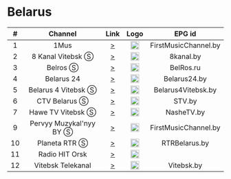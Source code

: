 <h1>Belarus</h1>

| #   | Channel        | Link  | Logo | EPG id |
|:---:|:--------------:|:-----:|:----:|:------:|
| 1   | 1Mus | [>](http://hz1.teleport.cc/HLS/HD.m3u8) | <img height="20" src="https://i.imgur.com/PozF9MT.png"/> | FirstMusicChannel.by |
| 2   | 8 Kanal Vitebsk Ⓢ | [>](http://95.46.208.8:24433/art) | <img height="20" src="https://i.imgur.com/tjwBSTF.jpg"/> | 8kanal.by |
| 3   | Belros Ⓢ | [>](https://live2.mediacdn.ru/sr1/tro/playlist.m3u8) | <img height="20" src="https://i.imgur.com/HWqxjGl.png"/> | BelRos.ru |
| 4   | Belarus 24 | [>](http://serv30.vintera.tv:8081/belarus24/belarus24/playlist.m3u8) | <img height="20" src="https://i.imgur.com/IyAScOh.jpg"/> | Belarus24.by |
| 5   | Belarus 4 Vitebsk Ⓢ | [>](http://95.46.208.8:26258/belarus4) | <img height="20" src="https://i.imgur.com/TW6Ap71.png"/> | Belarus4Vitebsk.by 
| 6   | CTV Belarus Ⓢ | [>](http://212.98.171.116/HLS/ctvby/playlist.m3u8) | <img height="20" src="https://i.imgur.com/Gz6mSGu.png"/> | STV.by |
| 7   | Hawe TV Vitebsk Ⓢ | [>](http://95.46.208.8:26259/nashe) | <img height="20" src="https://i.imgur.com/HOb5m5f.jpg"/> | NasheTV.by |
| 9   | Pervyy Muzykal'nyy BY Ⓢ | [>](http://rtmp.one.by:1200) | <img height="20" src="https://i.imgur.com/7tFiG6S.jpg"/> | FirstMusicChannel.by |
| 10   | Planeta RTR Ⓢ | [>](https://a3569455801-s26881.cdn.ngenix.net/live/smil:rtrp.smil/chunklist_b1600000.m3u8) | <img height="20" src="https://i.imgur.com/yqRuEJd.png"/> | RTRBelarus.by |
| 11   | Radio HIT Orsk | [>](http://hithd.camsh.orsk.ru/hls/hithd.m3u8) | <img height="20" src="https://i.imgur.com/e2RyN4r.jpg"/> |
| 12   | Vitebsk Telekanal | [>](https://flu.vtv.by/tvt-non-by/tracks-v1a1/mono.m3u8) | <img height="20" src="https://i.imgur.com/FXAqELU.jpg"/> | Vitebsk.by |
